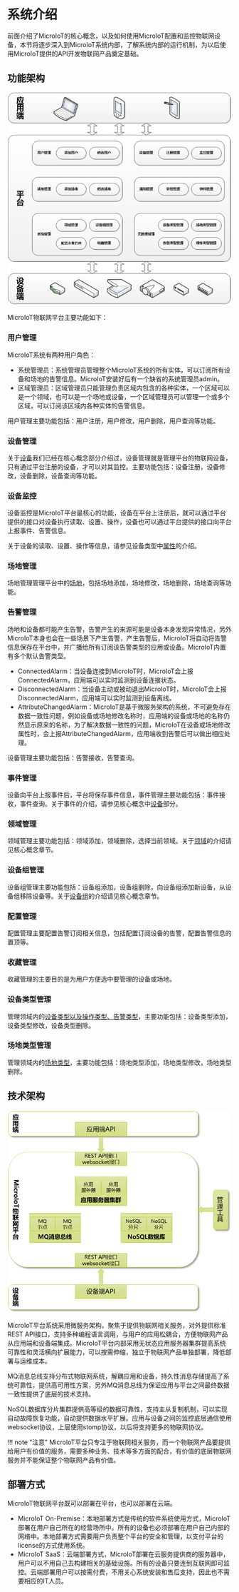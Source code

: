 # 系统介绍

前面介绍了MicroIoT的核心概念，以及如何使用MicroIoT配置和监控物联网设备，本节将逐步深入到MicroIoT系统内部，了解系统内部的运行机制，为以后使用MicroIoT提供的API开发物联网产品奠定基础。

## 功能架构

![img34](../img/img34.png)

MicroIoT物联网平台主要功能如下：

### 用户管理

MicroIoT系统有两种用户角色：

- 系统管理员：系统管理员管理整个MicroIoT系统的所有实体，可以订阅所有设备和场地的告警信息。MicroIoT安装好后有一个缺省的系统管理员admin。
- 区域管理员：区域管理员只能管理负责区域内包含的各种实体，一个区域可以是一个领域，也可以是一个场地或设备，一个区域管理员可以管理一个或多个区域，可以订阅该区域内各种实体的告警信息。

用户管理主要功能包括：用户注册，用户修改，用户删除，用户查询等功能。

### 设备管理

关于[设备][1]我们已经在核心概念部分介绍过，设备管理就是管理平台的物联网设备，只有通过平台注册的设备，才可以对其监控。主要功能包括：设备注册，设备修改，设备删除，设备查询等功能。

  [1]: concept.md#_2
  
### 设备监控

设备监控是MicroIoT平台最核心的功能，设备在平台上注册后，就可以通过平台提供的接口对设备执行读取、设置、操作，设备也可以通过平台提供的接口向平台上报事件、告警信息。

关于设备的读取、设置、操作等信息，请参见设备类型中[属性][1]的介绍。

### 场地管理

场地管理管理平台中的[场地][2]，包括场地添加，场地修改，场地删除，场地查询等功能。

  [2]: concept.md#_3
  
### 告警管理

场地和设备都可能产生告警，告警产生的来源可能是设备本身发现异常情况，另外MicroIoT本身也会在一些场景下产生告警，产生告警后，MicroIoT将自动将告警信息保存在平台中，并广播给所有订阅该告警类型的应用或设备。MicroIoT内置有多个默认告警类型。

- ConnectedAlarm：当设备连接到MicroIoT时，MicroIoT会上报ConnectedAlarm，应用端可以实时监测到设备连接状态。
- DisconnectedAlarm：当设备主动或被动退出MicroIoT时，MicroIoT会上报DisconnectedAlarm，应用端可以实时监测到设备离线。
- AttributeChangedAlarm：MicroIoT是基于微服务架构的系统，不可避免存在数据一致性问题，例如设备或场地修改名称时，应用端的设备或场地的名称仍然显示原来的名称，为了解决数据一致性的问题，MicroIoT在设备或场地修改属性时，会上报AttributeChangedAlarm，应用端收到告警后可以做出相应处理。

设备管理主要功能包括：告警接收，告警查询。

### 事件管理

设备向平台上报事件后，平台将保存事件信息，事件管理主要功能包括：事件接收，事件查询。关于事件的介绍，请参见核心概念中[设备][1]部分。

### 领域管理

领域管理主要功能包括：领域添加，领域删除，选择当前领域。关于[领域][3]的介绍请见核心概念章节。

  [3]: concept.md#_6
  
### 设备组管理

设备组管理主要功能包括：设备组添加，设备组删除，向设备组添加新设备，从设备组移除设备等。关于[设备组][4]的介绍请见核心概念章节。

  [4]: concept.md#_5
  
### 配置管理

配置管理主要配置告警订阅相关信息，包括配置订阅设备的告警，配置告警信息的置顶等。

### 收藏管理

收藏管理的主要目的是为用户方便选中要管理的设备或场地。

### 设备类型管理

管理领域内的[设备类型以及操作类型、告警类型][1]，主要功能包括：设备类型添加，设备类型修改，设备类型删除。

### 场地类型管理

管理领域内的[场地类型][2]，主要功能包括：场地类型添加，场地类型修改，场地类型删除。

## 技术架构

![img35](../img/img35.png)

MicroIoT平台系统采用微服务架构，聚焦于提供物联网相关服务，对外提供标准REST API接口，支持多种编程语言调用，与用户的应用松耦合，方便物联网产品从应用端和设备端集成。MicroIoT平台内部采用无状态应用服务器集群提高系统可靠性和灵活横向扩展能力，可以按需伸缩，独立于物联网产品单独部署，降低部署与运维成本。

MQ消息总线支持分布式物联网系统，解耦应用和设备，持久性消息存储提高了系统可靠性，提供高可用性方案，另外MQ消息总线为保证应用与平台之间最终数据一致性提供了底层的技术支持。

NoSQL数据库分片集群提供高等级的数据可靠性，支持主从复制机制，可以实现自动故障恢复功能，自动提供数据水平扩展。应用与设备之间的监控底层通信使用websocket协议，上层使用stomp协议，以后将支持更多的物联网协议。

!!! note "注意"
    MicroIoT平台只专注于物联网相关服务，而一个物联网产品要提供给用户有价值的服务，需要多种业务、技术等多方面的配合，有价值的底层物联网服务并不能保证整个物联网产品有价值。

## 部署方式

MicroIoT物联网平台既可以部署在平台，也可以部署在云端。

- MicroIoT On-Premise：本地部署方式是传统的软件系统使用方式，MicroIoT部署在用户自己所在的经营场所中。所有的设备也必须部署在用户自己内部的网络中。本地部署方式需要用户负责整个平台的安全和管理，以支付平台的license的方式使用系统。
- MicroIoT SaaS：云端部署方式，MicroIoT部署在云服务提供商的服务器中，用户可以不用自己去构建相关的基础设施。所有的设备只要连到互联网即可监控。云端部署用户可以按需付费，不用关心系统安装和售后支持，因此也不需要相应的IT人员。
